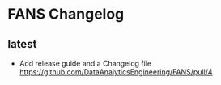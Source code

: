 # FANS Changelog

## latest

- Add release guide and a Changelog file https://github.com/DataAnalyticsEngineering/FANS/pull/4
